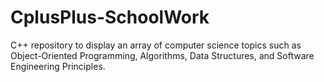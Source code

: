 # CplusPlus-SchoolWork
C++ repository to display an array of computer science topics such as Object-Oriented Programming, Algorithms, Data Structures, and Software Engineering Principles.
